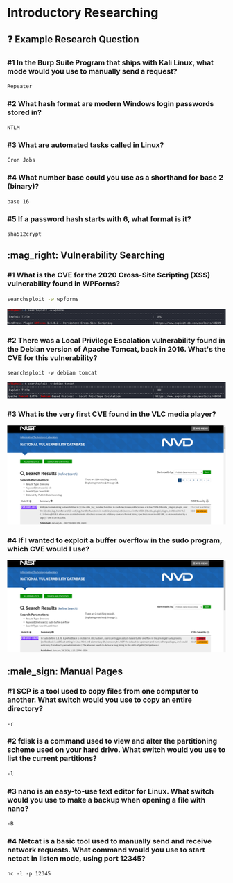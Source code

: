 # Introductory Researching

## :question: Example Research Question

### #1 In the Burp Suite Program that ships with Kali Linux, what mode would you use to manually send a request?

```
Repeater
```

### #2 **What hash format are modern Windows login passwords stored in?**

```
NTLM
```

### #3 **What are automated tasks called in Linux?**

```
Cron Jobs
```

### #4 **What number base could you use as a shorthand for base 2 (binary)?**

```
base 16
```

### #5 **If a password hash starts with $6$, what format is it?**

```
sha512crypt
```

## :mag\_right: Vulnerability Searching

### #1 **What is the CVE for the 2020 Cross-Site Scripting (XSS) vulnerability found in WPForms?**

```bash
searchsploit -w wpforms
```

![](<../../.gitbook/assets/Screenshot from 2020-08-31 22-17-02.png>)

### #2 There was a Local Privilege Escalation vulnerability found in the Debian version of Apache Tomcat, back in 2016. What's the CVE for this vulnerability?

```
searchsploit -w debian tomcat
```

![](<../../.gitbook/assets/Screenshot from 2020-08-31 22-20-48.png>)

### #3 **What is the very first CVE found in the VLC media player?**

![](<../../.gitbook/assets/Screenshot from 2020-08-31 23-09-47.png>)

### #4 **If I wanted to exploit a buffer overflow in the sudo program, which CVE would I use?**

![](<../../.gitbook/assets/Screenshot from 2020-08-31 23-17-34.png>)

## :male\_sign: Manual Pages

### #1 SCP is a tool used to copy files from one computer to another. What switch would you use to copy an entire directory?

```
-r
```

### #2 fdisk is a command used to view and alter the partitioning scheme used on your hard drive. What switch would you use to list the current partitions?

```
-l
```

### #3 nano is an easy-to-use text editor for Linux. What switch would you use to make a backup when opening a file with nano?

```
-B
```

### #4 **Netcat is a basic tool used to manually send and receive network requests.** **What command would you use to start netcat in listen mode, using port 12345?**

```
nc -l -p 12345
```
